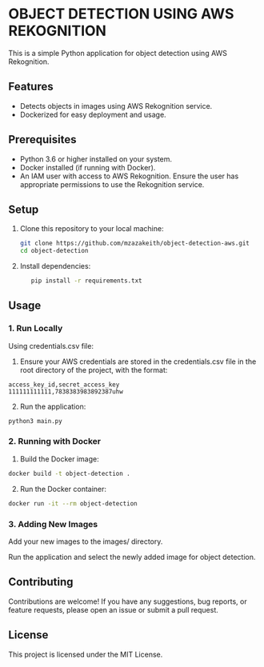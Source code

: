 # OBJECT DETECTION USING AWS REKOGNITION

This is a simple Python application for object detection using AWS Rekognition.

## Features

- Detects objects in images using AWS Rekognition service.
- Dockerized for easy deployment and usage.

## Prerequisites

- Python 3.6 or higher installed on your system.
- Docker installed (if running with Docker).
- An IAM user with access to AWS Rekognition. Ensure the user has appropriate permissions to use the Rekognition service.


## Setup

1. Clone this repository to your local machine:

   ```bash
   git clone https://github.com/mzazakeith/object-detection-aws.git
   cd object-detection
   ```
   
2. Install dependencies:
 
   ```bash
      pip install -r requirements.txt
      ```
   
## Usage
### 1. Run Locally

Using credentials.csv file:
1. Ensure your AWS credentials are stored in the credentials.csv file in the root directory of the project, with the format:

```text
access_key_id,secret_access_key
111111111111,7838383983892387uhw
```

2. Run the application:

```bash
python3 main.py
```

### 2. Running with Docker
1. Build the Docker image:

```bash
docker build -t object-detection .
```

2. Run the Docker container:

```bash
docker run -it --rm object-detection
```

### 3. Adding New Images
Add your new images to the images/ directory.

Run the application and select the newly added image for object detection.

## Contributing
Contributions are welcome! If you have any suggestions, bug reports, or feature requests, please open an issue or submit a pull request.

## License
This project is licensed under the MIT License.

